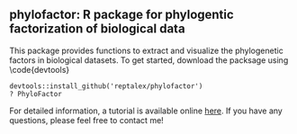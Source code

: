 ## phylofactor: R package for phylogentic factorization of biological data

This package provides functions to extract and visualize the phylogenetic factors in biological datasets. To get started, download the packsage using \code{devtools}

```{r install}
devtools::install_github('reptalex/phylofactor')
? PhyloFactor
```

For detailed information, a tutorial is available online [here](http://media.wix.com/ugd/0119a1_951b32eb0abe4f228f0d6fd4ae11a0e8.pdf "Phylofactor Tutorial").  If you have any questions, please feel free to contact me!